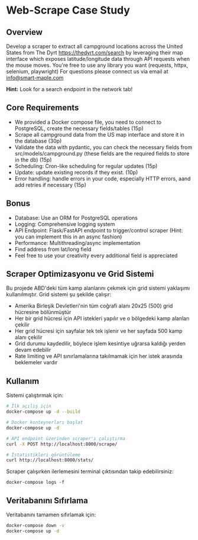 # Web-Scrape Case Study

## Overview
Develop a scraper to extract all campground locations across the United States from The Dyrt https://thedyrt.com/search by leveraging their map interface which exposes latitude/longitude data through API requests when the mouse moves. You're free to use any library you want (requests, httpx, selenium, playwright)
For questions please connect us via email at info@smart-maple.com

**Hint:** Look for a search endpoint in the network tab!

## Core Requirements
- We provided a Docker compose file, you need to connect to PostgreSQL, create the necessary fields/tables (15p)
- Scrape all campground data from the US map interface and store it in the database (30p)
- Validate the data with pydantic, you can check the necessary fields from src/models/campground.py (these fields are the required fields to store in the db) (15p)
- Scheduling: Cron-like scheduling for regular updates (15p)
- Update: update existing records if they exist. (10p)
- Error handling: handle errors in your code, especially HTTP errors, aand add retries if necessary (15p)

## Bonus
- Database: Use an ORM for PostgreSQL operations
- Logging: Comprehensive logging system
- API Endpoint: Flask/FastAPI endpoint to trigger/control scraper 
  (Hint: you can implement this in an async fashion)
- Performance: Multithreading/async implementation
- Find address from lat/long field
- Feel free to use your creativity every additional field is appreciated

## Scraper Optimizasyonu ve Grid Sistemi
Bu projede ABD'deki tüm kamp alanlarını çekmek için grid sistemi yaklaşımı kullanılmıştır. Grid sistemi şu şekilde çalışır:

- Amerika Birleşik Devletleri'nin tüm coğrafi alanı 20x25 (500) grid hücresine bölünmüştür
- Her bir grid hücresi için API istekleri yapılır ve o bölgedeki kamp alanları çekilir
- Her grid hücresi için sayfalar tek tek işlenir ve her sayfada 500 kamp alanı çekilir
- Grid durumu kaydedilir, böylece işlem kesintiye uğrarsa kaldığı yerden devam edebilir
- Rate limiting ve API sınırlamalarına takılmamak için her istek arasında beklemeler vardır

## Kullanım

Sistemi çalıştırmak için:

```bash
# İlk açılış için 
docker-compose up -d --build

# Docker konteynerları başlat
docker-compose up -d

# API endpoint üzerinden scraper'ı çalıştırma
curl -X POST http://localhost:8000/scrape/

# İstatistikleri görüntüleme
curl http://localhost:8000/stats/
```

Scraper çalışırken ilerlemesini terminal çıktısından takip edebilirsiniz:

```
docker-compose logs -f
```

## Veritabanını Sıfırlama

Veritabanını tamamen sıfırlamak için:

```bash
docker-compose down -v
docker-compose up -d
```

